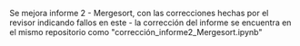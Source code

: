 Se mejora informe 2 - Mergesort, con las correcciones hechas por el revisor indicando fallos en este - la corrección del informe se encuentra en el mismo repositorio como "corrección_informe2_Mergesort.ipynb"
